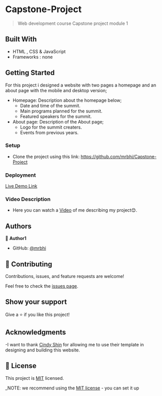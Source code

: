 # Capstone-Project

> Web development course Capstone project module 1 

## Built With

- HTML , CSS & JavaScript
- Frameworks : none

## Getting Started

For this project i designed a website with two pages a homepage and an about
page with the mobile and desktop version;

- Homepage: Description about the homepage below;
  - Date and time of the summit.
  - Main programs planned for the summit.
  - Featured speakers for the summit.
- About page: Description of the About page;
  - Logo for the summit creaters.
  - Events from previous years.

### Setup

- Clone the project using this link:
	https://github.com/mrbhi/Capstone-Project

### Deployment

[Live Demo Link](https://mrbhi.github.io/Capstone-Project/)

### Video Description

- Here you can watch a
  [Video](https://www.loom.com/share/1c74a93305fb493abb72ce4e0e12f365) of me
  describing my project😊.

## Authors

👤 **Author1**

- GitHub: [@mrbhi](https://github.com/mrbhi)

## 🤝 Contributing

Contributions, issues, and feature requests are welcome!

Feel free to check the [issues page](../../issues/).

## Show your support

Give a ⭐️ if you like this project!

## Acknowledgments

-I want to thank [Cindy Shin](https://creativecommons.org/licenses/by-nc/4.0/)
for allowing me to use their template in designing and building this website.

## 📝 License

This project is [MIT](./MIT.md) licensed.

_NOTE: we recommend using the
[MIT license](https://choosealicense.com/licenses/mit/) - you can set it up
